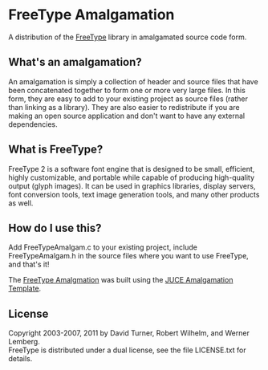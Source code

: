 # FreeType Amalgamation

A distribution of the [FreeType][1] library in amalgamated source code form.

## What's an amalgamation?

An amalgamation is simply a collection of header and source files that have been
concatenated together to form one or more very large files. In this form, they
are easy to add to your existing project as source files (rather than linking
as a library). They are also easier to redistribute if you are making an open
source application and don't want to have any external dependencies.

## What is FreeType?

FreeType 2 is a software font engine that is designed to be small,
efficient, highly customizable, and portable while capable of producing
high-quality output (glyph images). It can be used in graphics libraries,
display servers, font conversion tools, text image generation tools, and
many other products as well.

## How do I use this?

Add FreeTypeAmalgam.c to your existing project, include FreeTypeAmalgam.h
in the source files where you want to use FreeType, and that's it!

The [FreeType Amalgmation][4] was built using the [JUCE Amalgamation Template][3].

## License

Copyright 2003-2007, 2011 by David Turner, Robert Wilhelm, and Werner Lemberg.<br>
FreeType is distributed under a dual license, see the file LICENSE.txt for details.

[1]: http://www.freetype.org "The FreeType Library"
[2]: http://rawmaterialsoftware.com/jucelicense.php "JUCE Commercial Licensing"
[3]: https://github.com/vinniefalco/FreeTypeAmalgamTemplate/ "FreeType Amalgamation Template"
[4]: https://github.com/vinniefalco/FreeTypeAmalgam/ "FreeType Amalgamation"
